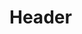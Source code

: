 <!-- TITLE: Holyday - User Manual -->
<!-- SUBTITLE: A quick summary of Hol User Manual -->

# Header